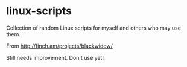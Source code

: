 linux-scripts
=============

Collection of random Linux scripts for myself and others who may use them.


From http://finch.am/projects/blackwidow/

Still needs improvement. Don't use yet!
